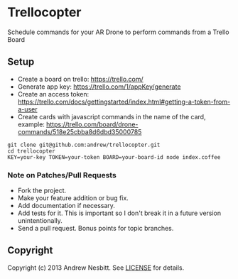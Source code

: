 # Trellocopter

Schedule commands for your AR Drone to perform commands from a Trello Board

## Setup

* Create a board on trello: https://trello.com/
* Generate app key: https://trello.com/1/appKey/generate
* Create an access token: https://trello.com/docs/gettingstarted/index.html#getting-a-token-from-a-user
* Create cards with javascript commands in the name of the card, example: https://trello.com/board/drone-commands/518e25cbba8d6dbd35000785

```
git clone git@github.com:andrew/trellocopter.git
cd trellocopter
KEY=your-key TOKEN=your-token BOARD=your-board-id node index.coffee
```

### Note on Patches/Pull Requests

 * Fork the project.
 * Make your feature addition or bug fix.
 * Add documentation if necessary.
 * Add tests for it. This is important so I don't break it in a future version unintentionally.
 * Send a pull request. Bonus points for topic branches.

## Copyright

Copyright (c) 2013 Andrew Nesbitt. See [LICENSE](https://github.com/andrew/trellocopter/blob/master/LICENSE) for details.
